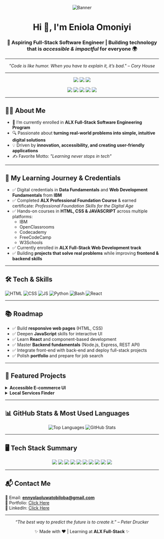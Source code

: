 <!-- Profile Banner -->
<p align="center">
  <img src="https://cdn.shopify.com/s/files/1/0070/7032/articles/best_20image_20size_20for_20website_4f30442f-6895-4ada-ac35-d7517482a525.png?v=1754924508" alt="Banner">
</p>

<h1 align="center">Hi 👋, I'm <strong>Eniola Omoniyi</strong></h1>
<h3 align="center">🚀 Aspiring Full-Stack Software Engineer | Building technology that is <em>accessible & impactful</em> for everyone  🌍</h3>

---

<!-- Inspirational Quote -->
<p align="center"><em>"Code is like humor. When you have to explain it, it’s bad." – Cory House</em></p>

---

<div align="center">

<!-- Social Badges -->

<a href="mailto:ennyolaoluwatobiloba@gmail.com"><img src="https://img.shields.io/badge/Email-Contact%20Me-blue?style=for-the-badge&logo=gmail"></a>
<a href="https://www.linkedin.com/in/eniola-omoniyi-140266363"><img src="https://img.shields.io/badge/LinkedIn-Connect-blue?style=for-the-badge&logo=linkedin"></a>
<a href="https://sites.google.com/view/eniolaomoniyi?usp=sharing"><img src="https://img.shields.io/badge/Portfolio-View-green?style=for-the-badge&logo=google-chrome"></a>

<!-- Learning Platforms -->
<img src="https://img.shields.io/badge/Codecademy-303030?style=for-the-badge&logo=codecademy&logoColor=white">
<img src="https://img.shields.io/badge/FreeCodeCamp-0A0A23?style=for-the-badge&logo=freecodecamp&logoColor=white">
<img src="https://img.shields.io/badge/CodePen-000000?style=for-the-badge&logo=codepen&logoColor=white">
<img src="https://img.shields.io/badge/W3Schools-04AA6D?style=for-the-badge&logo=w3schools&logoColor=white">
<img src="https://img.shields.io/badge/ALX-FF0000?style=for-the-badge&logo=alx&logoColor=white">
</div>

---

## 👨‍💻 About Me
- 🌱 I’m currently enrolled in **ALX Full-Stack Software Engineering Program**  
- 🔍 Passionate about **turning real-world problems into simple, intuitive digital solutions**  
- 💡 Driven by **innovation, accessibility, and creating user-friendly applications**  
- ✍️ Favorite Motto: *"Learning never stops in tech"*  

---

## 🎯 My Learning Journey & Credentials
- ✅ Digital credentials in **Data Fundamentals** and **Web Development Fundamentals** from **IBM**  
- ✅ Completed **ALX Professional Foundation Course** & earned certificate: *Professional Foundation Skills for the Digital Age*  
- ✅ Hands-on courses in **HTML, CSS & JAVASCRIPT**  across multiple platforms:
  - IBM  
  - OpenClassrooms  
  - Codecademy  
  - FreeCodeCamp  
  - W3Schools  
- ✅ Currently enrolled in **ALX Full-Stack Web Development track**  
- ✅ Building **projects that solve real problems** while improving **frontend & backend skills**  

---

## 🛠️ Tech & Skills
<p>
  <img src="https://img.shields.io/badge/HTML5-E34F26?style=for-the-badge&logo=html5&logoColor=white" alt="HTML" />
  <img src="https://img.shields.io/badge/CSS3-1572B6?style=for-the-badge&logo=css3&logoColor=white" alt="CSS" />
  <img src="https://img.shields.io/badge/JavaScript-323330?style=for-the-badge&logo=javascript&logoColor=F7DF1E" alt="JS" />
  <img src="https://img.shields.io/badge/Python-3776AB?style=for-the-badge&logo=python&logoColor=white" alt="Python" />
  <img src="https://img.shields.io/badge/Bash-121011?style=for-the-badge&logo=gnu-bash&logoColor=white" alt="Bash" />
  <img src="https://img.shields.io/badge/React-20232A?style=for-the-badge&logo=react&logoColor=61DAFB" alt="React" />
</p>

---

## 📚 Roadmap
- ✅ Build **responsive web pages** (HTML, CSS)  
- ✅ Deepen **JavaScript** skills for interactive UI  
- ✅ Learn **React** and component-based development  
- ✅ Master **Backend fundamentals** (Node.js, Express, REST API)  
- ✅ Integrate front-end with back-end and deploy full-stack projects  
- ✅ Polish **portfolio** and prepare for job search  

---

## 🚀 Featured Projects
<details>
  <summary><strong>Accessible E-commerce UI</strong></summary>
  <p><strong>Tech:</strong> HTML • CSS • JavaScript • React</p>
  <p><strong>Description:</strong> An accessibility-first e-commerce platform with keyboard navigation and ARIA standards.</p>
  <p><strong>Links:</strong> <a href="#">Live Demo</a> | <a href="#">Source Code</a></p>
</details>

<details>
  <summary><strong>Local Services Finder</strong></summary>
  <p><strong>Tech:</strong> React • API Integration • CSS</p>
  <p><strong>Description:</strong> A web app that helps users discover affordable local services using maps and filters.</p>
  <p><strong>Links:</strong> <a href="#">Live Demo</a> | <a href="#">Source Code</a></p>
</details>

---


## 📊 GitHub Stats & Most Used Languages
<p align="center">
  <!-- GitHub Top Languages Card -->
  <img src="https://github-readme-stats.vercel.app/api/top-langs/?username=Ennyolatobi&layout=compact&langs_count=8&hide=scss,less,java&include_all_commits=true&show_icons=true&hide_border=false&theme=default" alt="Top Languages" />

  <!-- GitHub Stats Card -->
  <img src="https://github-readme-stats.vercel.app/api?username=Ennyolatobi&show_icons=true&count_private=true&include_all_commits=true&hide_border=false&theme=default" alt="GitHub Stats" />
</p>


---
## 🖥️ Tech Stack Summary
<p align="center">
  <img src="https://img.shields.io/badge/HTML5-E34F26?style=for-the-badge&logo=html5&logoColor=white" />
  <img src="https://img.shields.io/badge/CSS3-1572B6?style=for-the-badge&logo=css3&logoColor=white" />
  <img src="https://img.shields.io/badge/JavaScript-F7DF1E?style=for-the-badge&logo=javascript&logoColor=black" />
  <img src="https://img.shields.io/badge/Python-3776AB?style=for-the-badge&logo=python&logoColor=white" />
  <img src="https://img.shields.io/badge/React-20232A?style=for-the-badge&logo=react&logoColor=61DAFB" />
  <img src="https://img.shields.io/badge/Node.js-339933?style=for-the-badge&logo=node-dot-js&logoColor=white" />
  <img src="https://img.shields.io/badge/Express.js-000000?style=for-the-badge&logo=express&logoColor=white" />
  <img src="https://img.shields.io/badge/Git-F05032?style=for-the-badge&logo=git&logoColor=white" />
  <img src="https://img.shields.io/badge/GitHub-181717?style=for-the-badge&logo=github&logoColor=white" />
  <img src="https://img.shields.io/badge/Bash-4EAA25?style=for-the-badge&logo=gnu-bash&logoColor=white" />
</p>

---

## 📬 Contact Me
📧 Email: **ennyolaoluwatobiloba@gmail.com**  
🔗 Portfolio: [Click Here](https://sites.google.com/view/eniolaomoniyi?usp=sharing)  
💼 LinkedIn: [Click Here](https://www.linkedin.com/in/eniola-omoniyi-140266363)  

---

<p align="center"><em>“The best way to predict the future is to create it.” – Peter Drucker</em></p>
<p align="center">✨ Made with ❤️ | Learning at <strong>ALX Full-Stack</strong> ✨</p>
